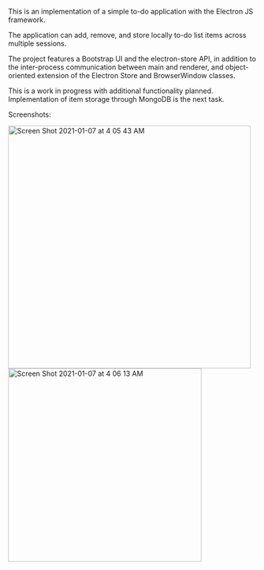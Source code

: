 This is an implementation of a simple to-do application with the Electron JS framework.

The application can add, remove, and store locally to-do list items across multiple sessions.

The project features a Bootstrap UI and the electron-store API, in addition to the inter-process communication between main and renderer, and object-oriented extension of the Electron Store and BrowserWindow classes.

This is a work in progress with additional functionality planned. Implementation of item storage through MongoDB is the next task.

Screenshots:

<img width="492" alt="Screen Shot 2021-01-07 at 4 05 43 AM" src="https://user-images.githubusercontent.com/65378696/103875136-0d1e2180-50a0-11eb-8d17-d7cc88ce7a7b.png">

<img width="392" alt="Screen Shot 2021-01-07 at 4 06 13 AM" src="https://user-images.githubusercontent.com/65378696/103875145-114a3f00-50a0-11eb-9596-0734a4b9d989.png">